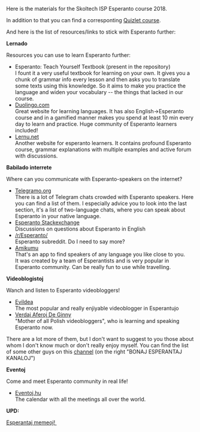 Here is the materials for the Skoltech ISP Esperanto course 2018.

In addition to that you can find a corresponting [Quizlet course](https://quizlet.com/class/6240125/).

And here is the list of resources/links to stick with Esperanto further:

<p><strong>Lernado</strong></p>
<p>Resources you can use to learn Esperanto further:</p>
<ul>
<li>Esperanto: Teach Yourself Textbook (present in the repository)<br />I fount it a very useful textbook for learning on your own. It gives you a chunk of grammar info every lesson and then asks you to translate some texts using this knowledge. So it aims to make you practice the language and widen your vocabulary -- the things that lacked in our course.</li>
<li><a href="http://duolingo.com">Duolingo.com</a><br />Great website for learning languages. It has also English-&gt;Esperanto course and in a gamified manner makes you spend at least 10 min every day to learn and practice. Huge community of Esperanto learners included!</li>
<li><a href="https://lernu.net">Lernu.net</a>&nbsp;<br />Another website for esperanto learners. It contains profound Esperanto course, grammar explanations with multiple examples and active forum with discussions.</li>
</ul>
<p><strong>Babilado interrete</strong></p>
<p>Where can you communicate with Esperanto-speakers on the internet?</p>
<ul>
<li><a href="https://telegramo.org">Telegramo.org</a><br />There is a lot of Telegram chats crowded with Esperanto speakers. Here you can find a list of them. I especially advice you to look into the last section, it's a list of two-language chats, where you can speak about Esperanto in your native language.</li>
<li><a href="https://esperanto.stackexchange.com/">Esperanto Stackexchange</a><br />Discussions on questions about Esperanto in English</li>
<li><a href="https://www.reddit.com/r/Esperanto/">/r/Esperanto/</a>&nbsp;<br />Esperanto subreddit. Do I need to say more?</li>
<li><a href="https://amikumu.com">Amikumu</a>&nbsp;<br />That's an app to find speakers of any language you like close to you. It&nbsp;was created by a team of Esperantists and is very popular in Esperanto community.&nbsp;Can be really fun to use while travelling.</li>
</ul>
<p><strong>Videoblogistoj&nbsp;</strong></p>
<p>Wanch and listen to Esperanto videobloggers!</p>
<ul>
<li><a href="https://www.youtube.com/user/Evildela">Evildea</a>&nbsp;<br />The most popular and really enjiyable videoblogger in Esperantujo</li>
<li><a href="https://www.youtube.com/channel/UCZLuNvGx99zmlEQL0oR_uvg">Verdaj Aferoj De Ginny</a><br />"Mother of all Polish videobloggers", who is learning and speaking Esperanto now.</li>
</ul>
<p>There are a lot more of them, but I don't want to suggest to you those about whom I don't know much or don't really enjoy myself. You can find the list of some other guys on this <a href="https://www.youtube.com/channel/UCgYTmlAedgFze6SGGGvXG2A">channel</a>&nbsp;(on the right "BONAJ ESPERANTAJ KANALOJ")</p>
<p><strong>Eventoj</strong></p>
<p>Come and meet Esperanto community in real life!</p>
<ul>
<li><a href="http://eventoj.hu/2018.htm">Eventoj.hu</a>&nbsp;<br />The calendar with all the meetings all over the world.</li>
</ul>
<p><strong>UPD:</strong></p>
<p><a href="https://t.me/esperantajmemeoj">Esperantaj memeoj!&nbsp;</a></p>